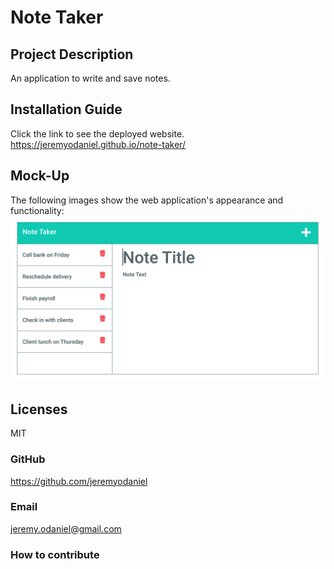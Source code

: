  # Note Taker

  ## Project Description
  An application to write and save notes.
  
  ## Installation Guide
  Click the link to see the deployed website.
  https://jeremyodaniel.github.io/note-taker/
  
  ## Mock-Up
  The following images show the web application's appearance and functionality:
  ![Mock-up](Develop/public/assets/images/mock-up.png "Mock-up")

  ## Licenses
  MIT

  ### GitHub
  https://github.com/jeremyodaniel

  ### Email
  jeremy.odaniel@gmail.com

  ### How to contribute
  
